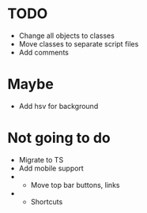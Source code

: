 # TODO

- Change all objects to classes
- Move classes to separate script files
- Add comments

# Maybe

- Add hsv for background

# Not going to do

- Migrate to TS
- Add mobile support
- - Move top bar buttons, links
- - Shortcuts
